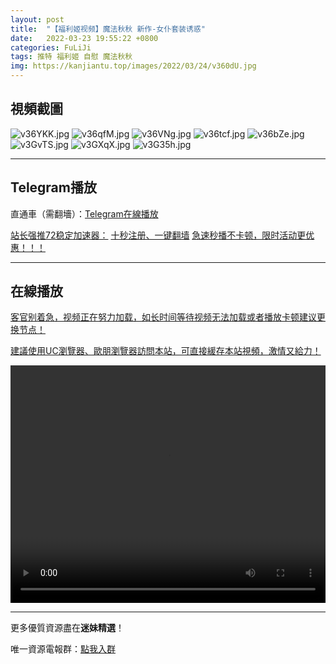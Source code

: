 ```yaml
---
layout: post
title:  "【福利姬视频】魔法秋秋 新作-女仆套装诱惑"
date:   2022-03-23 19:55:22 +0800
categories: FuLiJi
tags: 推特 福利姬 自慰 魔法秋秋
img: https://kanjiantu.top/images/2022/03/24/v360dU.jpg
---
```



## 視頻截圖

![v36YKK.jpg](https://kanjiantu.top/images/2022/03/24/v36YKK.jpg)
![v36qfM.jpg](https://kanjiantu.top/images/2022/03/24/v36qfM.jpg)
![v36VNg.jpg](https://kanjiantu.top/images/2022/03/24/v36VNg.jpg)
![v36tcf.jpg](https://kanjiantu.top/images/2022/03/24/v36tcf.jpg)
![v36bZe.jpg](https://kanjiantu.top/images/2022/03/24/v36bZe.jpg)
![v3GvTS.jpg](https://kanjiantu.top/images/2022/03/24/v3GvTS.jpg)
![v3GXqX.jpg](https://kanjiantu.top/images/2022/03/24/v3GXqX.jpg)
![v3G35h.jpg](https://kanjiantu.top/images/2022/03/24/v3G35h.jpg)

* * *
## Telegram播放

直通車（需翻墻）：[Telegram在線播放](https://t.me/mimeijingxuan/128)

<u>站长强推72稳定加速器：</u> [十秒注册、一键翻墙](https://www.mimei.blog/skip/vpn.html)
<u>急速秒播不卡顿，限时活动更优惠！！！</u>
* * *
## 在線播放
<u>客官别着急，视频正在努力加载，如长时间等待视频无法加载或者播放卡顿建议更换节点！</u>

<u>建議使用UC瀏覽器、歐朋瀏覽器訪問本站，可直接緩存本站視頻，激情又給力！</u>
<center><video src="https://cdn.publer.io/uploads/videos/6245f2eedb279732fb55ba80/fc52b1f8db15337af400591be8707213.mp4" width="100%" height="380px" controls="controls"></video></center>


* * *
更多優質資源盡在**迷妹精選**！

唯一資源電報群：[點我入群](https://t.me/mimeijingxuan)


